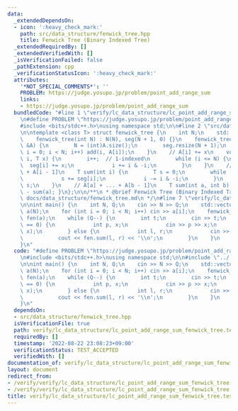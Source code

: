```yaml
---
data:
  _extendedDependsOn:
  - icon: ':heavy_check_mark:'
    path: src/data_structure/fenwick_tree.hpp
    title: Fenwick Tree (Binary Indexed Tree)
  _extendedRequiredBy: []
  _extendedVerifiedWith: []
  _isVerificationFailed: false
  _pathExtension: cpp
  _verificationStatusIcon: ':heavy_check_mark:'
  attributes:
    '*NOT_SPECIAL_COMMENTS*': ''
    PROBLEM: https://judge.yosupo.jp/problem/point_add_range_sum
    links:
    - https://judge.yosupo.jp/problem/point_add_range_sum
  bundledCode: "#line 1 \"verify/lc_data_structure/lc_point_add_range_sum_fenwick_tree.test.cpp\"\
    \n#define PROBLEM \"https://judge.yosupo.jp/problem/point_add_range_sum\"\n\n\
    #include <bits/stdc++.h>\nusing namespace std;\n\n#line 2 \"src/data_structure/fenwick_tree.hpp\"\
    \n\ntemplate <class T> struct fenwick_tree {\n    int N;\n    std::vector<T> seg;\n\
    \    fenwick_tree(int N) : N(N), seg(N + 1, 0) {}\n    fenwick_tree(std::vector<T>\
    \ &A) {\n        N = (int)A.size();\n        seg.resize(N + 1);\n        for (int\
    \ i = 0; i < N; i++) add(i, A[i]);\n    }\n    // A[i] += x\n    void add(int\
    \ i, T x) {\n        i++;  // 1-indexed\n        while (i <= N) {\n          \
    \  seg[i] += x;\n            i += i & -i;\n        }\n    }\n    // A[0] + ...\
    \ + A[i - 1]\n    T sum(int i) {\n        T s = 0;\n        while (i > 0) {\n\
    \            s += seg[i];\n            i -= i & -i;\n        }\n        return\
    \ s;\n    }\n    // A[a] + ... + A[b - 1]\n    T sum(int a, int b) { return sum(b)\
    \ - sum(a); }\n};\n\n/**\n * @brief Fenwick Tree (Binary Indexed Tree)\n * @docs\
    \ docs/data_structure/fenwick_tree.md\n */\n#line 7 \"verify/lc_data_structure/lc_point_add_range_sum_fenwick_tree.test.cpp\"\
    \n\nint main() {\n    int N, Q;\n    cin >> N >> Q;\n    std::vector<long long>\
    \ a(N);\n    for (int i = 0; i < N; i++) cin >> a[i];\n    fenwick_tree<long long>\
    \ fen(a);\n    while (Q--) {\n        int t;\n        cin >> t;\n        if (t\
    \ == 0) {\n            int p, x;\n            cin >> p >> x;\n            fen.add(p,\
    \ x);\n        } else {\n            int l, r;\n            cin >> l >> r;\n \
    \           cout << fen.sum(l, r) << '\\n';\n        }\n    }\n    return 0;\n\
    }\n"
  code: "#define PROBLEM \"https://judge.yosupo.jp/problem/point_add_range_sum\"\n\
    \n#include <bits/stdc++.h>\nusing namespace std;\n\n#include \"../../src/data_structure/fenwick_tree.hpp\"\
    \n\nint main() {\n    int N, Q;\n    cin >> N >> Q;\n    std::vector<long long>\
    \ a(N);\n    for (int i = 0; i < N; i++) cin >> a[i];\n    fenwick_tree<long long>\
    \ fen(a);\n    while (Q--) {\n        int t;\n        cin >> t;\n        if (t\
    \ == 0) {\n            int p, x;\n            cin >> p >> x;\n            fen.add(p,\
    \ x);\n        } else {\n            int l, r;\n            cin >> l >> r;\n \
    \           cout << fen.sum(l, r) << '\\n';\n        }\n    }\n    return 0;\n\
    }\n"
  dependsOn:
  - src/data_structure/fenwick_tree.hpp
  isVerificationFile: true
  path: verify/lc_data_structure/lc_point_add_range_sum_fenwick_tree.test.cpp
  requiredBy: []
  timestamp: '2022-08-22 23:08:23+09:00'
  verificationStatus: TEST_ACCEPTED
  verifiedWith: []
documentation_of: verify/lc_data_structure/lc_point_add_range_sum_fenwick_tree.test.cpp
layout: document
redirect_from:
- /verify/verify/lc_data_structure/lc_point_add_range_sum_fenwick_tree.test.cpp
- /verify/verify/lc_data_structure/lc_point_add_range_sum_fenwick_tree.test.cpp.html
title: verify/lc_data_structure/lc_point_add_range_sum_fenwick_tree.test.cpp
---
```

